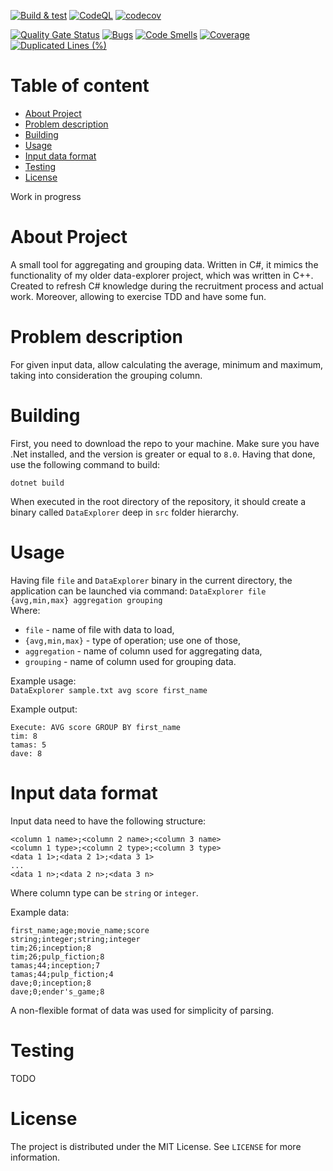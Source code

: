 [![Build & test](https://github.com/przemek83/data-explorer-dotnet/actions/workflows/build-and-test.yml/badge.svg)](https://github.com/przemek83/data-explorer-dotnet/actions/workflows/build-and-test.yml)
[![CodeQL](https://github.com/przemek83/data-explorer-dotnet/actions/workflows/github-code-scanning/codeql/badge.svg)](https://github.com/przemek83/data-explorer-dotnet/actions/workflows/github-code-scanning/codeql)
[![codecov](https://codecov.io/gh/przemek83/data-explorer-csharp/graph/badge.svg?token=4AZLB03ZL3)](https://codecov.io/gh/przemek83/data-explorer-csharp)

[![Quality Gate Status](https://sonarcloud.io/api/project_badges/measure?project=przemek83_data-explorer-csharp&metric=alert_status)](https://sonarcloud.io/summary/new_code?id=przemek83_data-explorer-csharp)
[![Bugs](https://sonarcloud.io/api/project_badges/measure?project=przemek83_data-explorer-csharp&metric=bugs)](https://sonarcloud.io/summary/new_code?id=przemek83_data-explorer-csharp)
[![Code Smells](https://sonarcloud.io/api/project_badges/measure?project=przemek83_data-explorer-csharp&metric=code_smells)](https://sonarcloud.io/summary/new_code?id=przemek83_data-explorer-csharp)
[![Coverage](https://sonarcloud.io/api/project_badges/measure?project=przemek83_data-explorer-csharp&metric=coverage)](https://sonarcloud.io/summary/new_code?id=przemek83_data-explorer-csharp)
[![Duplicated Lines (%)](https://sonarcloud.io/api/project_badges/measure?project=przemek83_data-explorer-csharp&metric=duplicated_lines_density)](https://sonarcloud.io/summary/new_code?id=przemek83_data-explorer-csharp)

# Table of content
- [About Project](#about-project)
- [Problem description](#problem-description)
- [Building](#building)
- [Usage ](#usage)
- [Input data format](#input-data-format)
- [Testing](#testing)
- [License](#license)

Work in progress

# About Project
A small tool for aggregating and grouping data. Written in C#, it mimics the functionality of my older data-explorer project, which was written in C++. Created to refresh C# knowledge during the recruitment process and actual work. Moreover, allowing to exercise TDD and have some fun.

# Problem description
For given input data, allow calculating the average, minimum and maximum, taking into consideration the grouping column.

# Building
First, you need to download the repo to your machine. Make sure you have .Net installed, and the version is greater or equal to `8.0`. Having that done, use the following command to build:
```
dotnet build
```
When executed in the root directory of the repository, it should create a binary called `DataExplorer` deep in `src` folder hierarchy. 

# Usage
Having file `file` and `DataExplorer` binary in the current directory, the application can be launched via command:
`DataExplorer file {avg,min,max} aggregation grouping`  
Where:  
+ `file` - name of file with data to load,  
+ `{avg,min,max}` - type of operation; use one of those,  
+ `aggregation` - name of column used for aggregating data,  
+ `grouping` - name of column used for grouping data.

Example usage:  
`DataExplorer sample.txt avg score first_name`  

Example output:
```
Execute: AVG score GROUP BY first_name
tim: 8
tamas: 5
dave: 8
```

# Input data format
Input data need to have the following structure:  
```
<column 1 name>;<column 2 name>;<column 3 name>  
<column 1 type>;<column 2 type>;<column 3 type>  
<data 1 1>;<data 2 1>;<data 3 1> 
...  
<data 1 n>;<data 2 n>;<data 3 n> 
```
Where column type can be `string` or `integer`.  

Example data:
```
first_name;age;movie_name;score
string;integer;string;integer
tim;26;inception;8
tim;26;pulp_fiction;8
tamas;44;inception;7
tamas;44;pulp_fiction;4
dave;0;inception;8
dave;0;ender's_game;8
```
A non-flexible format of data was used for simplicity of parsing.

# Testing
TODO

# License
The project is distributed under the MIT License. See `LICENSE` for more information.